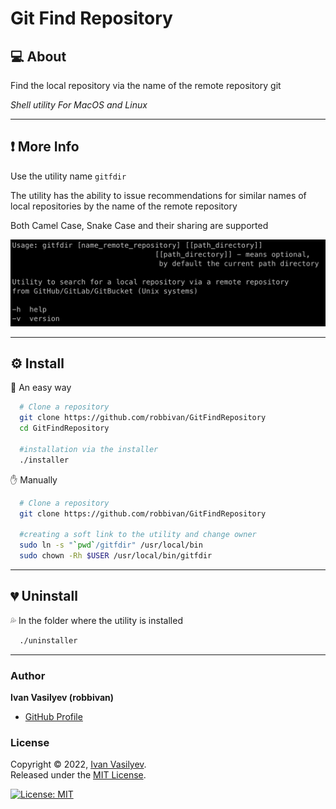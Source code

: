 # Git Find Repository

## :computer: About 

Find the local repository via the name of the remote repository git 

*Shell utility*
*For MacOS and Linux*

___
## :exclamation: More Info
Use the utility name `gitfdir`

The utility has the ability to issue recommendations for similar names of local repositories by the name of the remote repository

Both Camel Case, Snake Case and their sharing are supported

![](https://github.com/robbivan/dirt/blob/main/image.png)

___
## :gear: Install
:hammer: An easy way
```bash
  # Clone a repository
  git clone https://github.com/robbivan/GitFindRepository
  cd GitFindRepository

  #installation via the installer
  ./installer

```
:hand: Manually

```bash
  # Clone a repository
  git clone https://github.com/robbivan/GitFindRepository

  #creating a soft link to the utility and change owner
  sudo ln -s "`pwd`/gitfdir" /usr/local/bin
  sudo chown -Rh $USER /usr/local/bin/gitfdir

```
___
## :broken_heart: Uninstall
:sweat_drops: In the folder where the utility is installed
```bash
  ./uninstaller
```
___
### Author

**Ivan Vasilyev (robbivan)**

* [GitHub Profile](https://github.com/robbivan)


### License

Copyright © 2022, [Ivan Vasilyev](https://github.com/robbivan).  
Released under the [MIT License](LICENSE).



[![License: MIT](https://img.shields.io/badge/License-MIT-yellow.svg)](https://opensource.org/licenses/MIT)
